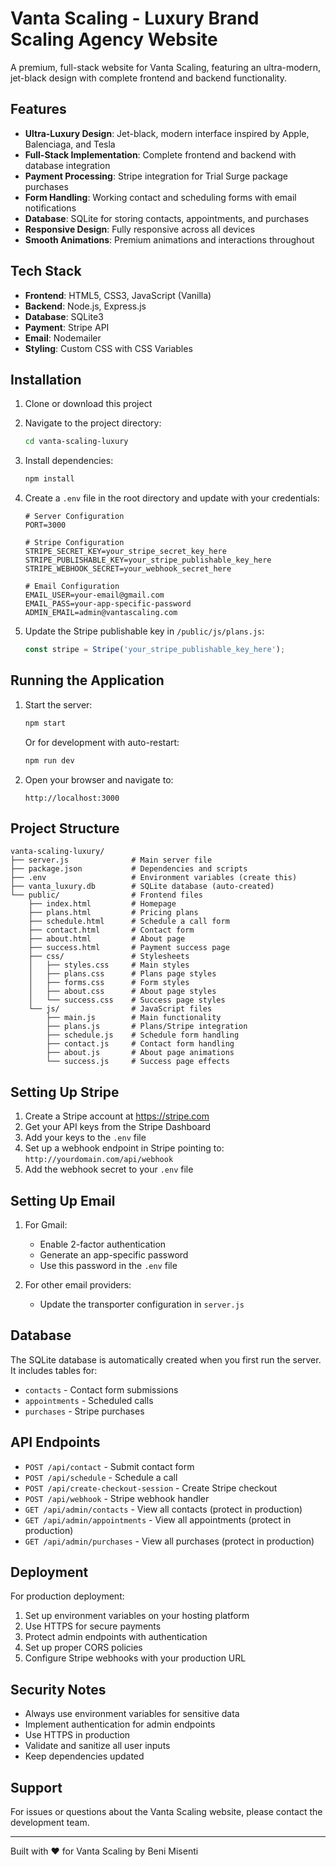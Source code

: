 # Vanta Scaling - Luxury Brand Scaling Agency Website

A premium, full-stack website for Vanta Scaling, featuring an ultra-modern, jet-black design with complete frontend and backend functionality.

## Features

- **Ultra-Luxury Design**: Jet-black, modern interface inspired by Apple, Balenciaga, and Tesla
- **Full-Stack Implementation**: Complete frontend and backend with database integration
- **Payment Processing**: Stripe integration for Trial Surge package purchases
- **Form Handling**: Working contact and scheduling forms with email notifications
- **Database**: SQLite for storing contacts, appointments, and purchases
- **Responsive Design**: Fully responsive across all devices
- **Smooth Animations**: Premium animations and interactions throughout

## Tech Stack

- **Frontend**: HTML5, CSS3, JavaScript (Vanilla)
- **Backend**: Node.js, Express.js
- **Database**: SQLite3
- **Payment**: Stripe API
- **Email**: Nodemailer
- **Styling**: Custom CSS with CSS Variables

## Installation

1. Clone or download this project
2. Navigate to the project directory:
   ```bash
   cd vanta-scaling-luxury
   ```

3. Install dependencies:
   ```bash
   npm install
   ```

4. Create a `.env` file in the root directory and update with your credentials:
   ```env
   # Server Configuration
   PORT=3000

   # Stripe Configuration
   STRIPE_SECRET_KEY=your_stripe_secret_key_here
   STRIPE_PUBLISHABLE_KEY=your_stripe_publishable_key_here
   STRIPE_WEBHOOK_SECRET=your_webhook_secret_here

   # Email Configuration
   EMAIL_USER=your-email@gmail.com
   EMAIL_PASS=your-app-specific-password
   ADMIN_EMAIL=admin@vantascaling.com
   ```

5. Update the Stripe publishable key in `/public/js/plans.js`:
   ```javascript
   const stripe = Stripe('your_stripe_publishable_key_here');
   ```

## Running the Application

1. Start the server:
   ```bash
   npm start
   ```
   
   Or for development with auto-restart:
   ```bash
   npm run dev
   ```

2. Open your browser and navigate to:
   ```
   http://localhost:3000
   ```

## Project Structure

```
vanta-scaling-luxury/
├── server.js              # Main server file
├── package.json           # Dependencies and scripts
├── .env                   # Environment variables (create this)
├── vanta_luxury.db        # SQLite database (auto-created)
└── public/                # Frontend files
    ├── index.html         # Homepage
    ├── plans.html         # Pricing plans
    ├── schedule.html      # Schedule a call form
    ├── contact.html       # Contact form
    ├── about.html         # About page
    ├── success.html       # Payment success page
    ├── css/               # Stylesheets
    │   ├── styles.css     # Main styles
    │   ├── plans.css      # Plans page styles
    │   ├── forms.css      # Form styles
    │   ├── about.css      # About page styles
    │   └── success.css    # Success page styles
    └── js/                # JavaScript files
        ├── main.js        # Main functionality
        ├── plans.js       # Plans/Stripe integration
        ├── schedule.js    # Schedule form handling
        ├── contact.js     # Contact form handling
        ├── about.js       # About page animations
        └── success.js     # Success page effects
```

## Setting Up Stripe

1. Create a Stripe account at https://stripe.com
2. Get your API keys from the Stripe Dashboard
3. Add your keys to the `.env` file
4. Set up a webhook endpoint in Stripe pointing to: `http://yourdomain.com/api/webhook`
5. Add the webhook secret to your `.env` file

## Setting Up Email

1. For Gmail:
   - Enable 2-factor authentication
   - Generate an app-specific password
   - Use this password in the `.env` file

2. For other email providers:
   - Update the transporter configuration in `server.js`

## Database

The SQLite database is automatically created when you first run the server. It includes tables for:
- `contacts` - Contact form submissions
- `appointments` - Scheduled calls
- `purchases` - Stripe purchases

## API Endpoints

- `POST /api/contact` - Submit contact form
- `POST /api/schedule` - Schedule a call
- `POST /api/create-checkout-session` - Create Stripe checkout
- `POST /api/webhook` - Stripe webhook handler
- `GET /api/admin/contacts` - View all contacts (protect in production)
- `GET /api/admin/appointments` - View all appointments (protect in production)
- `GET /api/admin/purchases` - View all purchases (protect in production)

## Deployment

For production deployment:

1. Set up environment variables on your hosting platform
2. Use HTTPS for secure payments
3. Protect admin endpoints with authentication
4. Set up proper CORS policies
5. Configure Stripe webhooks with your production URL

## Security Notes

- Always use environment variables for sensitive data
- Implement authentication for admin endpoints
- Use HTTPS in production
- Validate and sanitize all user inputs
- Keep dependencies updated

## Support

For issues or questions about the Vanta Scaling website, please contact the development team.

---

Built with ❤️ for Vanta Scaling by Beni Misenti
